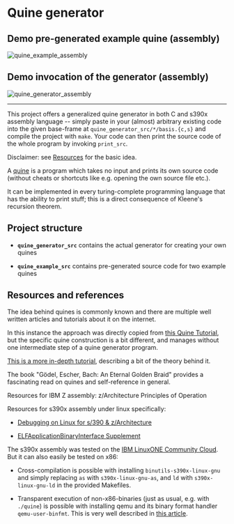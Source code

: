 Quine generator
===============

Demo pre-generated example quine (assembly)
-------------------------------------------

![quine_example_assembly](https://user-images.githubusercontent.com/28357058/52872407-be360e80-314c-11e9-897a-62a04cf223b1.gif)


Demo invocation of the generator (assembly)
-------------------------------------------

![quine_generator_assembly](https://user-images.githubusercontent.com/28357058/52872578-28e74a00-314d-11e9-8386-385758c67dbb.gif)


---

This project offers a generalized quine generator in both C and s390x assembly
language -- simply paste in your (almost) arbitrary existing code into the given
base-frame at `quine_generator_src/*/basis.{c,s}` and compile the project with
`make`.  Your code can then print the source code of the whole program by
invoking `print_src`.

Disclaimer: see [Resources](#resources-and-references) for the basic idea.

A [quine](https://en.wikipedia.org/wiki/Quine_(computing)) is a program which
takes no input and prints its own source code (without cheats or shortcuts like
e.g. opening the own source file etc.).

It can be implemented in every turing-complete programming language that has
the ability to print stuff; this is a direct consequence of Kleene's recursion
theorem.


Project structure
-----------------

  * **`quine_generator_src`** contains the actual generator for creating your
    own quines

  * **`quine_example_src`** contains pre-generated source code for two example
    quines


Resources and references
------------------------

The idea behind quines is commonly known and there are multiple well written
articles and tutorials about it on the internet.

In this instance the approach was directly copied from [this Quine
Tutorial](http://dwcope.freeshell.org/projects/quine/), but the specific quine
construction is a bit different, and manages without one intermediate step of a
quine generator program.

[This is a more in-depth
tutorial](http://www.madore.org/~david/computers/quine.html), describing a bit
of the theory behind it.

The book "Gödel, Escher, Bach: An Eternal Golden Braid" provides a fascinating
read on quines and self-reference in general.

Resources for IBM Z assembly: z/Architecture Principles of Operation

Resources for s390x assembly under linux specifically:

  * [Debugging on Linux for s/390 & z/Architecture](https://www.kernel.org/doc/Documentation/s390/Debugging390.txt)

  * [ELFApplicationBinaryInterface Supplement](http://legacy.redhat.com/pub/redhat/linux/7.1/es/os/s390x/doc/lzsabi0.pdf)

The s390x assembly was tested on the [IBM LinuxONE Community
Cloud](https://linuxone.cloud.marist.edu/cloud/#/register).  
But it can also easily be tested on x86:

  * Cross-compilation is possible with installing `binutils-s390x-linux-gnu` and
    simply replacing `as` with `s390x-linux-gnu-as`, and `ld` with
    `s390x-linux-gnu-ld` in the provided Makefiles.

  * Transparent execution of non-x86-binaries (just as usual, e.g. with
    `./quine`) is possible with installing qemu and its binary format handler
    `qemu-user-binfmt`.  This is very well described in [this
    article](https://ownyourbits.com/2018/06/13/transparently-running-binaries-from-any-architecture-in-linux-with-qemu-and-binfmt_misc/).
